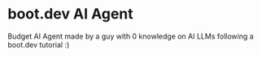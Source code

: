 # boot.dev AI Agent

Budget AI Agent made by a guy with 0 knowledge on AI LLMs following a boot.dev tutorial :)